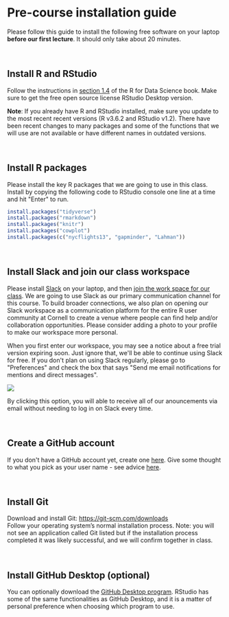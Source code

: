 Pre-course installation guide
================

Please follow this guide to install the following free software on your laptop **before our first lecture**. It should only take about 20 minutes.

<br>

Install R and RStudio
-------------

Follow the instructions in [section 1.4](https://r4ds.had.co.nz/introduction.html#prerequisites) of the R for Data Science book. Make sure to get the free open source license RStudio Desktop version.

**Note**: If you already have R and RStudio installed, make sure you update to the most recent recent versions (R v3.6.2 and RStudio v1.2). There have been recent changes to many packages and some of the functions that we will use are not available or have different names in outdated versions.

<br>


Install R packages
----------

Please install the key R packages that we are going to use in this class. Install by copying the following code to RStudio console one line at a time and hit "Enter" to run.

``` r
install.packages("tidyverse")
install.packages("rmarkdown")
install.packages("knitr")
install.packages("cowplot")
install.packages(c("nycflights13", "gapminder", "Lahman"))
```

<br>


Install Slack and join our class workspace
-----

Please install [Slack](https://slack.com/download) on your laptop, and then [join the work space for our class](https://join.slack.com/t/cornell-oeo6444/shared_invite/zt-h4l4wwc5-1vFtcUQ7vJd2aH1hsbCQUQ). We are going to use Slack as our primary communication channel for this course. To build broader connections, we also plan on opening our Slack workspace as a communication platform for the entire R user community at Cornell to create a venue where people can find help and/or collaboration opportunities. Please consider adding a photo to your profile to make our workspace more personal.

When you first enter our workspace, you may see a notice about a free trial version expiring soon. Just ignore that, we'll be able to continue using Slack for free. If you don't plan on using Slack regularly, please go to "Preferences" and check the box that says "Send me email notifications for mentions and direct messages". 

![](https://slackhq.com/wp-content/uploads/2023/05/2019-05_Haughey_CustomizeNotifications_mobile-notifications.png?w=460)

By clicking this option, you will able to receive all of our anouncements via email without needing to log in on Slack every time.

<br>


Create a GitHub account
--------------

If you don't have a GitHub account yet, create one [here](https://github.com/join). Give some thought to what you pick as your user name - see advice [here](https://happygitwithr.com/github-acct.html#username-advice).

<br>


Install Git
--------------
Download and install Git: https://git-scm.com/downloads  
Follow your operating system’s normal installation process. Note: you will not see an application called Git listed but if the installation process completed it was likely successful, and we will confirm together in class.

<br>


Install GitHub Desktop (optional)
-------------------------

You can optionally download the [GitHub Desktop program](https://desktop.github.com/). RStudio has some of the same functionalities as GitHub Desktop, and it is a matter of personal preference when choosing which program to use.
